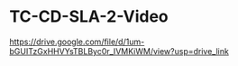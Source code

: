 # TC-CD-SLA-2-Video
https://drive.google.com/file/d/1um-bGUITzGxHHVYsTBLByc0r_IVMKiWM/view?usp=drive_link
